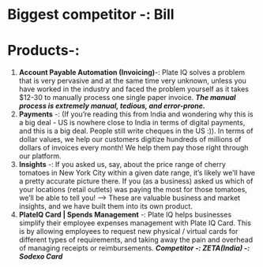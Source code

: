 # Biggest competitor -: Bill 
# Products-:
1) __Account Payable Automation (Invoicing)__-: Plate IQ solves a problem that is very pervasive and at the same time very unknown, unless you 
   have worked in the industry and faced the problem yourself as it takes $12-30 to manually process one single paper invoice. 
   ___The manual process is extremely manual, tedious, and error-prone.___
2) __Payments__ -: (If you’re reading this from India and wondering why this is a big deal - US is nowhere close to India in terms of digital payments, 
   and this is a big deal. People still write cheques in the US :)). In terms of dollar values, we help our customers digitize hundreds of millions of 
   dollars of invoices every month! We help them pay those right through our platform.
3) __Insights__ -: If you asked us, say, about the price range of cherry tomatoes in New York City within a given date range, it’s likely we’ll have a 
   pretty accurate picture there. If you (as a business) asked us which of your locations (retail outlets) was paying the most for those tomatoes, we’ll 
   be able to tell you! --> These are valuable business and market insights, and we have built them into its own product.
4) __PlateIQ Card | Spends Management__ -: Plate IQ helps businesses simplify their employee expenses management with Plate IQ Card. 
   This is by allowing employees to request new physical / virtual cards for different types of requirements, and taking away the pain 
   and overhead of managing receipts or reimbursements. ___Competitor -: ZETA(India) -: Sodexo Card___
